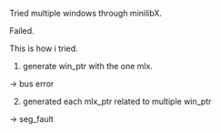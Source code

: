 Tried multiple windows through minilibX.


Failed.


This is how i tried.


1. generate win_ptr with the one mlx.

-> bus error


2. generated each mlx_ptr related to multiple win_ptr

-> seg_fault